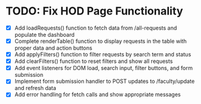 # TODO: Fix HOD Page Functionality

- [x] Add loadRequests() function to fetch data from /all-requests and populate the dashboard
- [x] Complete renderTable() function to display requests in the table with proper data and action buttons
- [x] Add applyFilters() function to filter requests by search term and status
- [x] Add clearFilters() function to reset filters and show all requests
- [x] Add event listeners for DOM load, search input, filter buttons, and form submission
- [x] Implement form submission handler to POST updates to /faculty/update and refresh data
- [x] Add error handling for fetch calls and show appropriate messages
